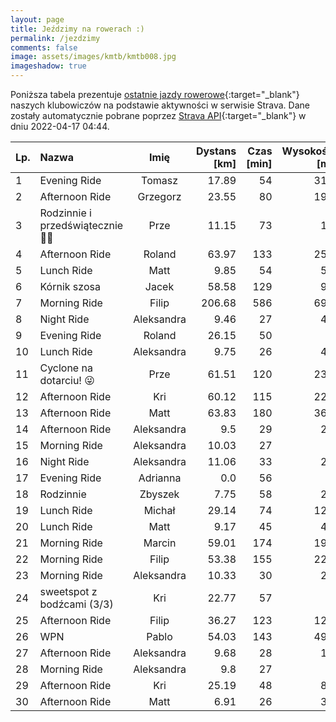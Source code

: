 ```yaml
---
layout: page
title: Jeździmy na rowerach :)
permalink: /jezdzimy
comments: false
image: assets/images/kmtb/kmtb008.jpg
imageshadow: true
---
```


Poniższa tabela prezentuje [ostatnie jazdy rowerowe](https://www.strava.com/clubs/336381){:target="_blank"} naszych klubowiczów na podstawie aktywności w serwisie Strava. Dane zostały automatycznie pobrane poprzez [Strava API](https://developers.strava.com/docs/reference/#api-Clubs-getClubActivitiesById){:target="_blank"} w dniu 2022-04-17 04:44.

Lp. | Nazwa | Imię | Dystans [km] | Czas [min] | Wysokość [m]
:--- | :--- | :---: | ---: | ---: | ---:
1|Evening Ride|Tomasz|17.89|54|310
2|Afternoon Ride|Grzegorz|23.55|80|192
3|Rodzinnie i przedświątecznie 🐣😊|Prze|11.15|73|14
4|Afternoon Ride|Roland|63.97|133|254
5|Lunch Ride|Matt|9.85|54|55
6|Kórnik szosa|Jacek|58.58|129|96
7|Morning Ride|Filip|206.68|586|691
8|Night Ride|Aleksandra|9.46|27|44
9|Evening Ride|Roland|26.15|50|
10|Lunch Ride|Aleksandra|9.75|26|43
11|Cyclone na dotarciu! 😜|Prze|61.51|120|230
12|Afternoon Ride|Kri|60.12|115|224
13|Afternoon Ride|Matt|63.83|180|368
14|Afternoon Ride|Aleksandra|9.5|29|29
15|Morning Ride|Aleksandra|10.03|27|7
16|Night Ride|Aleksandra|11.06|33|22
17|Evening Ride|Adrianna|0.0|56|
18|Rodzinnie|Zbyszek|7.75|58|27
19|Lunch Ride|Michał|29.14|74|120
20|Lunch Ride|Matt|9.17|45|42
21|Morning Ride|Marcin|59.01|174|194
22|Morning Ride|Filip|53.38|155|220
23|Morning Ride|Aleksandra|10.33|30|21
24|sweetspot z bodźcami (3/3) |Kri|22.77|57|
25|Afternoon Ride|Filip|36.27|123|120
26|WPN|Pablo|54.03|143|491
27|Afternoon Ride|Aleksandra|9.68|28|14
28|Morning Ride|Aleksandra|9.8|27|7
29|Afternoon Ride|Kri|25.19|48|87
30|Afternoon Ride|Matt|6.91|26|33
